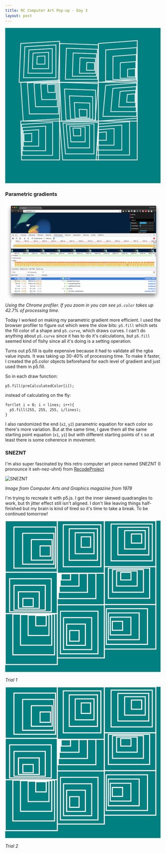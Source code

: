 ```yaml
---
title: RC Computer Art Pop-up - Day 3
layout: post
---
```

![SNEZNT trials](/assets/images/genart/03-sneznt/trial2.png)


### Parametric gradients

![parametric gradients](/assets/images/genart/02-parametric/profiler.png)
_Using the Chrome profiler. If you zoom in you can see `p5.color` takes up 42.7% of processing time._

Today I worked on making my parametric gradient more efficient. I used the browser profiler to figure out which were the slow bits: `p5.fill` which sets the fill color of a shape and `p5.curve`, which draws curves. I can't do anything about `p5.curve` since it has to do it's calculations, but `p5.fill` seemed kind of fishy since all it's doing is a setting operation.

Turns out p5.fill is quite expensive because it had to validate all the rgba value inputs. It was taking up 30-40% of processing time. To make it faster, I created the p5.color objects beforehand for each level of gradient and just used them in p5.fill.

So in each draw function:

```
p5.fill(preCalculatedColor[i]);
```

instead of calculating on the fly:

```
for(let i = 0; i < lines; i++){
  p5.fill(255, 255, 255, i/lines);
}
```

I also randomized the end (`x2`, `y2`) parametric equation for each color so there's more variation. But at the same time, I gave them all the same starting point equation (`x1`, `y1`) but with different starting points of `t` so at least there is some coherence in movement.


### SNEZNT

I'm also super fascinated by this retro computer art piece named SNEZNT (I pronounce it seh-nez-uhnt) from [RecodeProject](http://recodeproject.com/artwork/v3n2untitled-6-Korneder)

![SNEZNT](http://recodeproject.com/static/img/cards/v3n2/10.png)

_Image from Computer Arts and Graphics magazine from 1978_

I'm trying to recreate it with p5.js. I got the inner skewed quadrangles to work, but th jitter effect still isn't aligned. I don't like leaving things half-finished but my brain is kind of tired so it's time to take a break. To be continued tomorrow!

![SNEZNT trials](/assets/images/genart/03-sneznt/trial1.png)

_Trial 1_


![SNEZNT trials](/assets/images/genart/03-sneznt/trial1.png)

_Trial 2_


